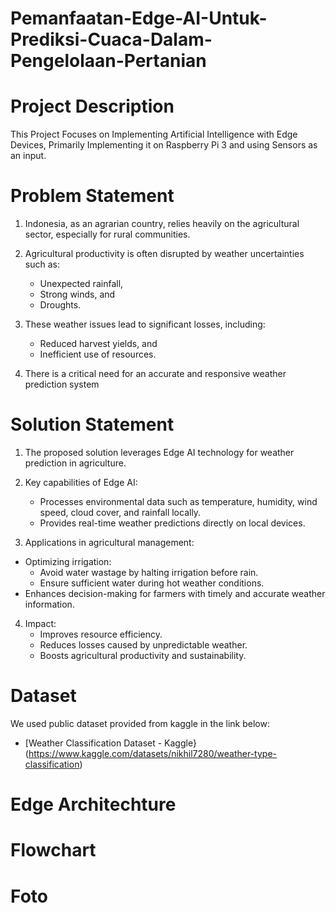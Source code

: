 # Pemanfaatan-Edge-AI-Untuk-Prediksi-Cuaca-Dalam-Pengelolaan-Pertanian

# Project Description
This Project Focuses on Implementing Artificial Intelligence with Edge Devices, Primarily Implementing it on Raspberry Pi 3 and using Sensors as an input.

# Problem Statement
1. Indonesia, as an agrarian country, relies heavily on the agricultural sector, especially for rural communities.
2. Agricultural productivity is often disrupted by weather uncertainties such as:
   - Unexpected rainfall,
   - Strong winds, and
   -  Droughts.
3. These weather issues lead to significant losses, including:
   - Reduced harvest yields, and
   - Inefficient use of resources.
     
4. There is a critical need for an accurate and responsive weather prediction system

# Solution Statement
1. The proposed solution leverages Edge AI technology for weather prediction in agriculture.

2. Key capabilities of Edge AI:
   - Processes environmental data such as temperature, humidity, wind speed, cloud cover, and rainfall locally.
   - Provides real-time weather predictions directly on local devices.
     
3. Applications in agricultural management:

  - Optimizing irrigation:
     - Avoid water wastage by halting irrigation before rain.
     - Ensure sufficient water during hot weather conditions.
  - Enhances decision-making for farmers with timely and accurate weather information.

4. Impact:
   - Improves resource efficiency.
   - Reduces losses caused by unpredictable weather.
   - Boosts agricultural productivity and sustainability.

# Dataset
We used public dataset provided from kaggle in the link below:
- [Weather Classification Dataset - Kaggle} (https://www.kaggle.com/datasets/nikhil7280/weather-type-classification)

# Edge Architechture

# Flowchart

# Foto
